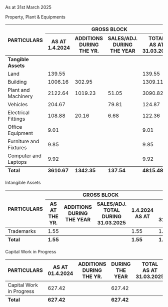 As at 31st March 2025

Property, Plant & Equipments

<table><thead><tr><th rowspan="2">PARTICULARS</th><th colspan="4">GROSS BLOCK</th><th colspan="4">ACCUMULATED DEPRECIATION</th><th colspan="2">NET BLOCK</th></tr><tr><th>AS AT<br/>1.4.2024</th><th>ADDITIONS<br/>DURING<br/>THE YR.</th><th>SALES/ADJ.<br/>DURING<br/>THE YEAR</th><th>TOTAL<br/>AS AT<br/>31.03.2025</th><th>TOTAL<br/>UP TO<br/>31.3.2024</th><th>FOR THE<br/>YEAR</th><th>ADJUSTMENT<br/>DURING THE<br/>YEAR</th><th>TOTAL<br/>UP TO<br/>31.03.2025</th><th>AS AT<br/>31.03.2025</th><th>AS AT<br/>31.03.2024</th></tr></thead><tbody><tr><td><strong>Tangible Assets</strong></td><td></td><td></td><td></td><td></td><td></td><td></td><td></td><td></td><td></td><td></td></tr><tr><td>Land</td><td>139.55</td><td></td><td></td><td>139.55</td><td></td><td></td><td></td><td></td><td>139.55</td><td>139.55</td></tr><tr><td>Building</td><td>1006.16</td><td>302.95</td><td></td><td>1309.11</td><td>235.52</td><td>39.82</td><td></td><td>275.34</td><td>1033.77</td><td>770.64</td></tr><tr><td>Plant and Machinery</td><td>2122.64</td><td>1019.23</td><td>51.05</td><td>3090.82</td><td>1081.00</td><td>169.51</td><td>23.72</td><td>1226.79</td><td>1864.02</td><td>1041.63</td></tr><tr><td>Vehicles</td><td>204.67</td><td></td><td>79.81</td><td>124.87</td><td>126.45</td><td>16.81</td><td>47.75</td><td>95.51</td><td>29.35</td><td>78.23</td></tr><tr><td>Electrical Fittings</td><td>108.88</td><td>20.16</td><td>6.68</td><td>122.36</td><td>45.82</td><td>8.60</td><td>.65</td><td>53.76</td><td>68.60</td><td>63.06</td></tr><tr><td>Office Equipment</td><td>9.01</td><td></td><td></td><td>9.01</td><td>3.53</td><td>.75</td><td></td><td>4.28</td><td>4.73</td><td>5.48</td></tr><tr><td>Furniture and Fixtures</td><td>9.85</td><td></td><td></td><td>9.85</td><td>6.54</td><td>.65</td><td></td><td>7.19</td><td>2.66</td><td>3.30</td></tr><tr><td>Computer and Laptops</td><td>9.92</td><td></td><td></td><td>9.92</td><td>6.93</td><td>1.07</td><td></td><td>8.00</td><td>1.93</td><td>3.00</td></tr></tbody><tfoot><tr><td><strong>Total</strong></td><td><strong>3610.67</strong></td><td><strong>1342.35</strong></td><td><strong>137.54</strong></td><td><strong>4815.48</strong></td><td><strong>1505.79</strong></td><td><strong>237.20</strong></td><td><strong>72.12</strong></td><td><strong>1670.87</strong></td><td><strong>3144.61</strong></td><td><strong>2104.89</strong></td></tr></tfoot></table>

Intangible Assets

<table><thead><tr><th rowspan="2">PARTICULARS</th><th colspan="4">GROSS BLOCK</th><th colspan="4">AMORTISATION</th><th colspan="2">NET BLOCK</th></tr><tr><th>AS AT<br/>THE YR.</th><th>ADDITIONS<br/>DURING<br/>THE YEAR</th><th>SALES/ADJ. TOTAL<br/>DURING<br/>31.03.2025</th><th>1.4.2024<br/>AS AT</th><th>TOTAL<br/>UP TO<br/>31.3.2024</th><th>FOR THE<br/>YEAR</th><th>ADJUSTMENT<br/>DURING THE<br/>YEAR</th><th>TOTAL<br/>UP TO<br/>31.03.2025</th><th>AS AT<br/>31.03.2025</th><th>AS AT<br/>31.03.2024</th></tr></thead><tbody><tr><td>Trademarks</td><td>1.55</td><td></td><td></td><td>1.55</td><td>1.26</td><td></td><td></td><td>1.26</td><td>.28</td><td>.28</td></tr></tbody><tfoot><tr><td><strong>Total</strong></td><td><strong>1.55</strong></td><td></td><td></td><td><strong>1.55</strong></td><td><strong>1.26</strong></td><td></td><td></td><td><strong>1.26</strong></td><td><strong>.28</strong></td><td><strong>.28</strong></td></tr></tfoot></table>

Capital Work in Progress

<table><thead><tr><th rowspan="2">PARTICULARS</th><th>AS AT<br/>01.4.2024</th><th>ADDITIONS<br/>DURING<br/>THE YR.</th><th>DURING<br/>THE YEAR</th><th>TOTAL<br/>AS AT<br/>31.03.2025</th></tr></thead><tbody><tr><td>Capital Work in Progress</td><td>627.42</td><td></td><td>627.42</td><td></td></tr></tbody><tfoot><tr><td><strong>Total</strong></td><td><strong>627.42</strong></td><td></td><td><strong>627.42</strong></td><td></td></tr></tfoot></table>